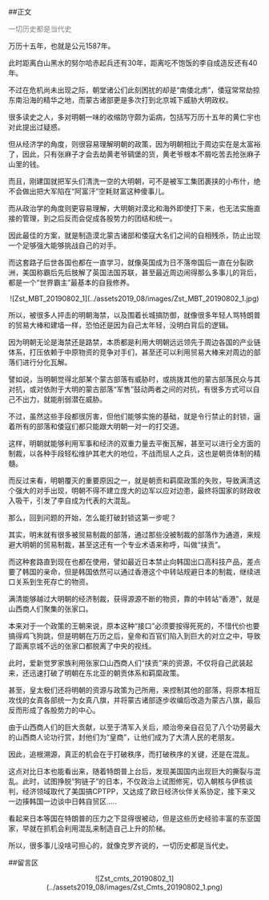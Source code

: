 ##正文

<font color="grey">一切历史都是当代史</font>

万历十五年，也就是公元1587年。

此时距离白山黑水的努尔哈赤起兵还有30年，距离吃不饱饭的李自成造反还有40年。

不过在危机尚未出现之际，朝堂诸公们此刻困扰的却是“南倭北虏”，倭寇常常劫掠东南沿海的精华之地，而蒙古诸部更是多次打到北京城下威胁大明政权。


很多读史之人，多对明朝一味的收缩防守颇为诟病，包括写万历十五年的黄仁宇也对此提出过疑惑。

但从经济学的角度，则很容易理解明朝的政策，因为明朝相比于周边实在是太富裕了，因此，只有张麻子才会去劫黄老爷碉堡的货，黄老爷根本不屑吃苦去抢张麻子山里的钱。

而且，刚建国就把军头们清洗一空的大明朝，可不是被军工集团裹挟的小布什，绝不会做出把大军陷在“阿富汗”空耗财富这种傻事儿。

而从政治学的角度则更容易理解，大明朝对漠北和海外即使打下来，也无法实施直接的管理，到之后反而会促成各股势力的团结和统一。

因此最佳的方案，就是制造漠北蒙古诸部和倭寇大名们之间的自相残杀，防止出现一个足够强大能够挑战自己的对手。

而这套路子后世各国也都在一直学习，就像英国成为日不落帝国后一直在分裂欧洲，美国称霸后先后肢解了英国法国苏联，甚至最近周边闹得那么多事儿的背后，都是一个“世界霸主”最基本的自我修养。

 <div align="center">![Zst_MBT_20190802_1](../assets2019_08/images/Zst_MBT_20190802_1.jpg)</div>

所以，被很多人抨击的明朝海禁，以及围着长城搞防御，就像很多年轻人骂特朗普的贸易大棒和建墙一样，恐怕还是因为自己太年轻，没明白背后的逻辑。

因为明朝无论是海禁还是路禁，本质都是利用大明朝远远领先于周边各国的产业链体系，打压依赖于中原物资的竞争对手们，甚至还可以利用贸易大棒来对周边的部落们进行分化瓦解。


譬如说，当明朝觉得北部某个蒙古部落有威胁时，或挑拨其他的蒙古部落民众与其对抗，或对依附于大明的蒙古部落“军售”鼓动两者之间的对抗，有很多方式可以自己不出力，就能削弱潜在威胁。

不过，虽然这些手段都很厉害，但他们能够实施的基础，就是令行禁止的封锁，逼着所有的部落和倭寇们都只能跟大明朝一对一的打交道。

这样，明朝就能够利用军事和经济的双重力量去平衡瓦解，甚至可以进行全方面的制裁，以各种手段轻松维护其老大的地位，不战而屈人之兵，这也是朝贡体制的精髓。

而反过来看，明朝覆灭的重要原因之一，就是朝贡和羁縻政策的失败，导致满清这个强大的对手出现，明朝不得不建立庞大的边军以应对边患，最终将国家的财政收入吸干，引发了李自成为代表的大混乱。



那么，回到问题的开始，怎么能打破封锁这第一步呢？

其实，明末就有很多被贸易制裁的部落，通过那些没被制裁的部落作为通道，来规避大明朝的贸易制裁，甚至这还有一个专业术语来称呼，叫做“挟贡”。

而这种套路直到现在也都在使用，譬如最近日本禁止向韩国出口高科技产品，差点要了韩国的亲命，但是韩国依然可以通过香港这个中转站规避日本的制裁，继续进口关系到生死存亡的物资。

满清能够越过大明朝的经济制裁，获得源源不断的物资，靠的中转站“香港”，就是山西商人们聚集的张家口。

本来对于一个政策的王朝来说，原本这种“接口”必须要按得死死的，不惜代价也要搞得鸡飞狗跳，但是明朝在万历之后，皇帝和百官们陷入到巨大的对立之中，导致了距离京城不远的张家口都脱离了中央的视线。

此时，爱新觉罗家族利用张家口山西商人们“挟贡”来的资源，不仅将自己武装起来，还迅速打破了明朝在东北亚的朝贡体系和羁縻政策。

甚至，皇太极们还将明朝的资源与政策为己所用，来控制其他的部落，将原本相互攻伐的女真各部统一为女真八旗，并将蒙古诸部逐步收编后改造为蒙古八旗，最后反而形成了各股势力的中心。

由于山西商人们的巨大贡献，以至于清军入关后，顺治帝亲自召见了八个功劳最大的山西商人论功行赏，封他们为“皇商”，让他们成为了大清人民的老朋友。

因此，追根溯源，真正的机会在于打破秩序，而打破秩序的关键，还是在混乱。

这点对比日本也能看出来，随着特朗普上台后，发现美国国内出现巨大的撕裂与混乱。此时，试图挣脱“狗链子”的日本，不仅政治上试图修宪，切入朝核与伊核谈判，经济领域取代了美国搞CPTPP，又达成了欧日经济伙伴关系协定，接下来又一边揍韩国一边谈中日韩自贸区.....

看起来日本等国在特朗普的压力之下显得很被动，但是这些历史经验丰富的东亚国家，早就在抓机会利用混乱来制造自己上升的阶梯。

所以，很多事儿没啥可担心的，就像克罗齐说的，一切历史都是当代史。

##留言区
 <div align="center">![Zst_cmts_20190802_1](../assets2019_08/images/Zst_Cmts_20190802_1.png)</div>
